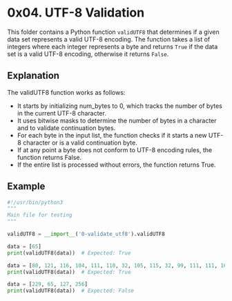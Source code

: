 # 0x04. UTF-8 Validation

This folder contains a Python function `validUTF8` that determines if a given data set represents a valid UTF-8 encoding. The function takes a list of integers where each integer represents a byte and returns `True` if the data set is a valid UTF-8 encoding, otherwise it returns `False`.

## Explanation

The validUTF8 function works as follows:

- It starts by initializing num_bytes to 0, which tracks the number of bytes in the current UTF-8 character.
- It uses bitwise masks to determine the number of bytes in a character and to validate continuation bytes.
- For each byte in the input list, the function checks if it starts a new UTF-8 character or is a valid continuation byte.
- If at any point a byte does not conform to UTF-8 encoding rules, the function returns False.
- If the entire list is processed without errors, the function returns True.

## Example

```python
#!/usr/bin/python3
"""
Main file for testing
"""

validUTF8 = __import__('0-validate_utf8').validUTF8

data = [65]
print(validUTF8(data))  # Expected: True

data = [80, 121, 116, 104, 111, 110, 32, 105, 115, 32, 99, 111, 111, 108, 33]
print(validUTF8(data))  # Expected: True

data = [229, 65, 127, 256]
print(validUTF8(data))  # Expected: False
```
